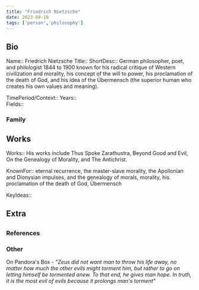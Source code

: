 ```yaml
---
title: "Friedrich Nietzsche"
date: 2023-08-10
tags: ['person','philosophy']
---
```


## Bio
Name:: Friedrich Nietzsche
Title:: 
ShortDesc:: German philosopher, poet, and philologist 
1844 to 1900
known for his radical critique of Western civilization and morality, his concept of the will to power, his proclamation of the death of God, and his idea of the Übermensch (the superior human who creates his own values and meaning). 


TimePeriod/Context:: 
Years::  
Fields:: 

### Family

## Works
Works::  His works include Thus Spoke Zarathustra, Beyond Good and Evil, On the Genealogy of Morality, and The Antichrist.

KnownFor:: eternal recurrence, the master-slave morality, the Apollonian and Dionysian impulses, and the genealogy of morals, morality, his proclamation of the death of God, Übermensch

KeyIdeas::

## Extra

##
### References

### Other
On Pandora's Box - *"Zeus did not want man to throw his life away, no matter how much the other evils might torment him, but rather to go on letting himself be tormented anew. To that end, he gives man hope. In truth, it is the most evil of evils because it prolongs man's torment"*

